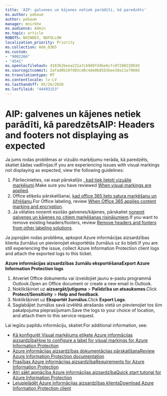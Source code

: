 ```yaml
---
title: 'AIP: galvenes un kājenes netiek parādīti, kā paredzēts'
ms.author: pebaum
author: pebaum
manager: mnirkhe
ms.audience: Admin
ms.topic: article
ROBOTS: NOINDEX, NOFOLLOW
localization_priority: Priority
ms.collection: Adm_O365
ms.custom:
- "9002266"
- "4541"
ms.openlocfilehash: 418362beea221a7cb9d8fd4be6cfc0f28022093d
ms.sourcegitcommit: 2afad0b107d03cd8c4de0b85b5bee38a13a7960d
ms.translationtype: MT
ms.contentlocale: lv-LV
ms.lasthandoff: 05/26/2020
ms.locfileid: "44493153"
---
```

# <a name="aip-headers-and-footers-not-displaying-as-expected"></a><span data-ttu-id="8dadf-102">AIP: galvenes un kājenes netiek parādīti, kā paredzēts</span><span class="sxs-lookup"><span data-stu-id="8dadf-102">AIP: Headers and footers not displaying as expected</span></span>

<span data-ttu-id="8dadf-103">Ja jums rodas problēmas ar vizuālo marķējumu nerāda, kā paredzēts, skatiet šādas vadlīnijas:</span><span class="sxs-lookup"><span data-stu-id="8dadf-103">If you are experiencing issues with visual markings not displaying as expected, view the following guidelines:</span></span>

1. <span data-ttu-id="8dadf-104">Pārliecinieties, vai esat pārskatījis [, kad tiek lietoti vizuālie marķējumi](https://docs.microsoft.com/azure/information-protection/configure-policy-markings#when-visual-markings-are-applied).</span><span class="sxs-lookup"><span data-stu-id="8dadf-104">Make sure you have reviewed [When visual markings are applied](https://docs.microsoft.com/azure/information-protection/configure-policy-markings#when-visual-markings-are-applied).</span></span>
2. <span data-ttu-id="8dadf-105">Office etiķešu pārskatīšanai, [kad office 365 lieto satura marķēšanu un šifrēšanu](https://docs.microsoft.com/microsoft-365/compliance/sensitivity-labels-office-apps#when-office-apps-apply-content-marking-and-encryption).</span><span class="sxs-lookup"><span data-stu-id="8dadf-105">For Office labeling, review [When Office 365 applies content marking and encryption](https://docs.microsoft.com/microsoft-365/compliance/sensitivity-labels-office-apps#when-office-apps-apply-content-marking-and-encryption).</span></span>
3. <span data-ttu-id="8dadf-106">Ja vēlaties noņemt esošās galvenes/kājenes, pārskatiet [noņemt galvenes un kājenes no citiem marķēšanas risinājumiem](https://docs.microsoft.com/azure/information-protection/rms-client/client-admin-guide-customizations#remove-headers-and-footers-from-other-labeling-solutions).</span><span class="sxs-lookup"><span data-stu-id="8dadf-106">If you want to remove existing headers/footers, review [Remove headers and footers from other labeling solutions](https://docs.microsoft.com/azure/information-protection/rms-client/client-admin-guide-customizations#remove-headers-and-footers-from-other-labeling-solutions).</span></span>

<span data-ttu-id="8dadf-107">Ja joprojām rodas problēma, apkopot Azure informācijas aizsardzības klienta žurnālus un pievienojiet eksportētās žurnālus uz šo biļeti.</span><span class="sxs-lookup"><span data-stu-id="8dadf-107">If you are still experiencing the issue, collect Azure Information Protection client logs and attach the exported logs to this ticket.</span></span>

<span data-ttu-id="8dadf-108">**Azure informācijas aizsardzības žurnālu eksportēšana**</span><span class="sxs-lookup"><span data-stu-id="8dadf-108">**Export Azure Information Protection logs**</span></span>

1. <span data-ttu-id="8dadf-109">Atveriet Office dokumentu vai izveidojiet jaunu e-pastu programmā Outlook.</span><span class="sxs-lookup"><span data-stu-id="8dadf-109">Open an Office document or create a new email in Outlook.</span></span>
2. <span data-ttu-id="8dadf-110">Noklikšķiniet uz **aizsargāt/jutīguma**  >  **Palīdzība un atsauksmes**.</span><span class="sxs-lookup"><span data-stu-id="8dadf-110">Click **Protect/Sensitivity** > **Help and feedback**.</span></span>
3. <span data-ttu-id="8dadf-111">Noklikšķiniet uz **Eksportēt žurnālus**.</span><span class="sxs-lookup"><span data-stu-id="8dadf-111">Click **Export Logs**.</span></span>
4. <span data-ttu-id="8dadf-112">Saglabājiet žurnālus savā izvēlētā atrašanās vietā un pievienojiet tos šim pakalpojuma pieprasījumam.</span><span class="sxs-lookup"><span data-stu-id="8dadf-112">Save the logs to your choice of location, and attach them to this service request.</span></span>

<span data-ttu-id="8dadf-113">Lai iegūtu papildu informāciju, skatiet:</span><span class="sxs-lookup"><span data-stu-id="8dadf-113">For additional information, see:</span></span>

- [<span data-ttu-id="8dadf-114">Kā konfigurēt Visual marķējums etiķete Azure informācijas aizsardzība</span><span class="sxs-lookup"><span data-stu-id="8dadf-114">How to configure a label for visual markings for Azure Information Protection</span></span>](https://docs.microsoft.com/azure/information-protection/configure-policy-markings)
- [<span data-ttu-id="8dadf-115">Azure informācijas aizsardzības dokumentācijas pārskatīšana</span><span class="sxs-lookup"><span data-stu-id="8dadf-115">Review Azure Information Protection documentation</span></span>](https://docs.microsoft.com/azure/information-protection/what-is-information-protection)
- [<span data-ttu-id="8dadf-116">Prasības Azure informācijas aizsardzība</span><span class="sxs-lookup"><span data-stu-id="8dadf-116">Requirements for Azure Information Protection</span></span>](https://docs.microsoft.com/azure/information-protection/get-started/requirements)
- [<span data-ttu-id="8dadf-117">Ātri sākt apmācība Azure informācijas aizsardzība</span><span class="sxs-lookup"><span data-stu-id="8dadf-117">Quick start tutorial for Azure Information Protection</span></span>](https://docs.microsoft.com/azure/information-protection/get-started/infoprotect-quick-start-tutorial)
- [<span data-ttu-id="8dadf-118">Lejupielādēt Azure informācijas aizsardzības klients</span><span class="sxs-lookup"><span data-stu-id="8dadf-118">Download Azure Information Protection client</span></span>](https://www.microsoft.com/download/details.aspx?id=53018)
